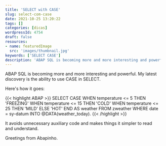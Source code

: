 ```yaml
---
title: 'SELECT with CASE'
slug: select-com-case
date: 2021-10-25 13:20:22
tags: []
categories: [dicas]
wordpressId: 4754
draft: false
resources:
- name: featuredImage
  src: 'images/thumbnail.jpg'
keywords: ['SELECT CASE']
description: 'ABAP SQL is becoming more and more interesting and powerful. My latest discovery is the ability to use CASE in SELECT.'
---
```

ABAP SQL is becoming more and more interesting and powerful. My latest discovery is the ability to use CASE in SELECT.

<!--more-->

Here's how it goes:

{{< highlight ABAP >}}
SELECT
  CASE
    WHEN temperature <= 5 THEN 'FREEZING'
    WHEN temperature <= 15 THEN 'COLD'
    WHEN temperature <= 25 THEN 'MILD'
    ELSE 'HOT'
  END AS weather
FROM zweather
WHERE date = sy-datum
INTO @DATA(weather_today).
{{< /highlight >}}

It avoids unnecessary auxiliary code and makes things it simpler to read and understand.

Greetings from Abapinho.
